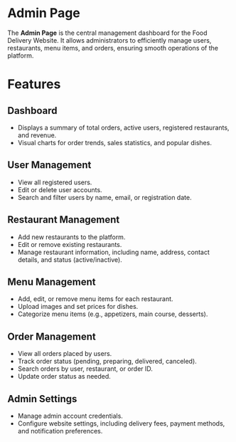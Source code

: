 # Admin Page

The **Admin Page** is the central management dashboard for the Food Delivery Website. It allows administrators to efficiently manage users, restaurants, menu items, and orders, ensuring smooth operations of the platform.

# Features

## Dashboard
- Displays a summary of total orders, active users, registered restaurants, and revenue.
- Visual charts for order trends, sales statistics, and popular dishes.

## User Management
- View all registered users.
- Edit or delete user accounts.
- Search and filter users by name, email, or registration date.

## Restaurant Management
- Add new restaurants to the platform.
- Edit or remove existing restaurants.
- Manage restaurant information, including name, address, contact details, and status (active/inactive).

## Menu Management
- Add, edit, or remove menu items for each restaurant.
- Upload images and set prices for dishes.
- Categorize menu items (e.g., appetizers, main course, desserts).

## Order Management
- View all orders placed by users.
- Track order status (pending, preparing, delivered, canceled).
- Search orders by user, restaurant, or order ID.
- Update order status as needed.

## Admin Settings
- Manage admin account credentials.
- Configure website settings, including delivery fees, payment methods, and notification preferences.
